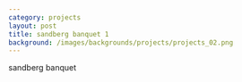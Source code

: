 ```yaml
---
category: projects
layout: post
title: sandberg banquet 1
background: /images/backgrounds/projects/projects_02.png
---
```

sandberg banquet